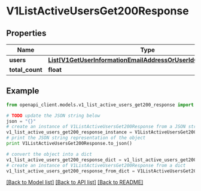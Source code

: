 # V1ListActiveUsersGet200Response


## Properties
Name | Type | Description | Notes
------------ | ------------- | ------------- | -------------
**users** | [**List[V1GetUserInformationEmailAddressOrUserIdGet200Response]**](V1GetUserInformationEmailAddressOrUserIdGet200Response.md) |  | 
**total_count** | **float** |  | 

## Example

```python
from openapi_client.models.v1_list_active_users_get200_response import V1ListActiveUsersGet200Response

# TODO update the JSON string below
json = "{}"
# create an instance of V1ListActiveUsersGet200Response from a JSON string
v1_list_active_users_get200_response_instance = V1ListActiveUsersGet200Response.from_json(json)
# print the JSON string representation of the object
print V1ListActiveUsersGet200Response.to_json()

# convert the object into a dict
v1_list_active_users_get200_response_dict = v1_list_active_users_get200_response_instance.to_dict()
# create an instance of V1ListActiveUsersGet200Response from a dict
v1_list_active_users_get200_response_from_dict = V1ListActiveUsersGet200Response.from_dict(v1_list_active_users_get200_response_dict)
```
[[Back to Model list]](../README.md#documentation-for-models) [[Back to API list]](../README.md#documentation-for-api-endpoints) [[Back to README]](../README.md)


